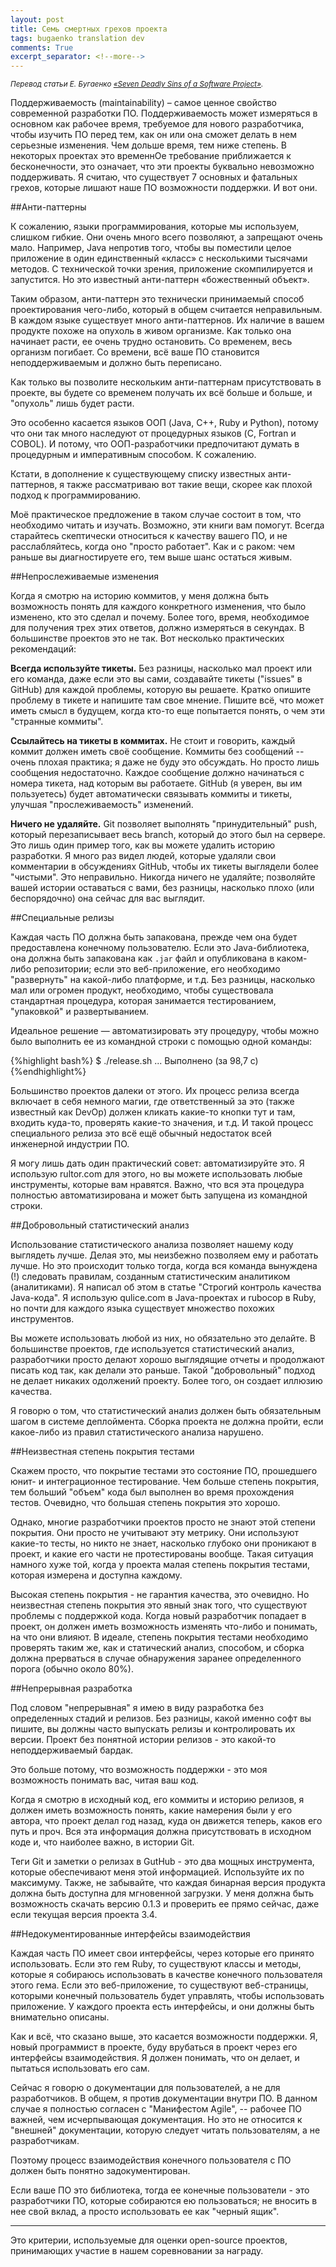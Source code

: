 ```yaml
---
layout: post
title: Семь смертных грехов проекта
tags: bugaenko translation dev
comments: True
excerpt_separator: <!--more-->
---
```

    
<small>*Перевод статьи Е. Бугаенко [«Seven Deadly Sins of a Software Project»](http://www.yegor256.com/2015/06/08/deadly-sins-software-project.html).*</small>

Поддерживаемость (maintainability) – самое ценное свойство современной разработки ПО. Поддерживаемость может измеряться в основном как рабочее время, требуемое для нового разработчика, чтобы изучить ПО перед тем, как он или она сможет делать в нем серьезные изменения. Чем дольше время, тем ниже степень. В некоторых проектах это временнОе требование приближается к бесконечности, это означает, что эти проекты буквально невозможно поддерживать. Я считаю, что существует 7 основных и фатальных грехов, которые лишают наше ПО возможности поддержки. И вот они.

<!--more-->

##Анти-паттерны

К сожалению, языки программирования, которые мы используем, слишком гибкие. Они очень много всего позволяют, а запрещают очень мало. Например, Java непротив того, чтобы вы поместили целое приложение в один единственный «класс» с несколькими тысячами методов. С технической точки зрения, приложение скомпилируется и запустится. Но это известный анти-паттерн «божественный объект».

Таким образом, анти-паттерн это технически принимаемый способ проектирования чего-либо, который в общем считается неправильным. В каждом языке существует много анти-паттернов. Их наличие в вашем продукте похоже на опухоль в живом организме. Как только она начинает расти, ее очень трудно остановить. Со временем, весь организм погибает. Со времени, всё ваше ПО становится неподдерживаемым и должно быть переписано.

Как только вы позволите нескольким анти-паттернам присутствовать в проекте, вы будете со временем получать их всё больше и больше, и "опухоль" лишь будет расти.

Это особенно касается языков ООП (Java, C++, Ruby и Python), потому что они так много наследуют от процедурных языков (C, Fortran и COBOL). И потому, что ООП-разработчики предпочитают думать в процедурным и императивным способом. К сожалению.

Кстати, в дополнение к существующему списку известных анти-паттернов, я также рассматриваю вот такие вещи, скорее как плохой подход к программированию.

Моё практическое предложение в таком случае состоит в том, что необходимо читать и изучать. Возможно, эти книги вам помогут. Всегда старайтесь скептически относиться к качеству вашего ПО, и не расслабляйтесь, когда оно "просто работает". Как и с раком: чем раньше вы диагностируете его, тем выше шанс остаться живым.


##Непрослеживаемые изменения

Когда я смотрю на историю коммитов, у меня должна быть возможность понять для каждого конкретного изменения, что было изменено, кто это сделал и почему. Более того, время, необходимое для получения трех этих ответов, должно измеряться в секундах. В большинстве проектов это не так. Вот несколько практических рекомендаций:
    
**Всегда используйте тикеты.** Без разницы, насколько мал проект или его команда, даже если это вы сами, создавайте тикеты ("issues" в GitHub) для каждой проблемы, которую вы решаете. Кратко опишите проблему в тикете и напишите там свое мнение. Пишите всё, что может иметь смысл в будущем, когда кто-то еще попытается понять, о чем эти "странные коммиты".

**Ссылайтесь на тикеты в коммитах.** Не стоит и говорить, каждый коммит должен иметь своё сообщение. Коммиты без сообщений -- очень плохая практика; я даже не буду это обсуждать. Но просто лишь сообщения недостаточно. Каждое сообщение должно начинаться с номера тикета, над которым вы работаете. GitHub (я уверен, вы им пользуетесь) будет автоматически связывать коммиты и тикеты, улучшая "прослеживаемость" изменений.

**Ничего не удаляйте.** Git позволяет выполнять "принудительный" push, который перезаписывает весь branch, который до этого был на сервере. Это лишь один пример того, как вы можете удалить историю разработки. Я много раз видел людей, которые удаляли свои комментарии в обсуждениях GitHub, чтобы их тикеты выглядели более "чистыми". Это неправильно. Никогда ничего не удаляйте; позволяйте вашей истории оставаться с вами, без разницы, насколько плохо (или беспорядочно) она сейчас для вас выглядит.

##Специальные релизы

Каждая часть ПО должна быть запакована, прежде чем она будет предоставлена конечному пользователю. Если это Java-библиотека, она должна быть запакована как `.jar` файл и опубликована в каком-либо репозитории; если это веб-приложение, его необходимо "развернуть" на какой-либо платформе, и т.д. Без разницы, насколько мал или огромен продукт, необходимо, чтобы существовала стандартная процедура, которая занимается тестированием, "упаковкой" и развертыванием. 

Идеальное решение — автоматизировать эту процедуру, чтобы можно было выполнить ее из командной строки с помощью одной команды:

{%highlight bash%}
$ ./release.sh
...
Выполнено (за 98,7 с)
{%endhighlight%}

Большинство проектов далеки от этого. Их процесс релиза всегда включает в себя немного магии, где ответственный за это (также известный как DevOp) должен кликать какие-то кнопки тут и там, входить куда-то, проверять какие-то значения, и т.д. И такой процесс специального релиза это всё ещё обычный недостаток всей инженерной индустрии ПО.

Я могу лишь дать один практический совет: автоматизируйте это. Я использую rultor.com для этого, но вы можете использовать любые инструменты, которые вам нравятся. Важно, что вся эта процедура полностью автоматизирована и может быть запущена из командной строки. 

##Добровольный статистический анализ

Использование статистического анализа позволяет нашему коду выглядеть лучше. Делая это, мы неизбежно позволяем ему и работать лучше. Но это происходит только тогда, когда вся команда вынуждена (!) следовать правилам, созданным статистическим аналитиком (аналитиками). Я написал об этом в статье "Строгий контроль качества Java-кода". Я использую qulice.com в Java-проектах и rubocop в Ruby, но почти для каждого языка существует множество похожих инструментов.

Вы можете использовать любой из них, но обязательно это делайте. В большинстве проектов, где используется статистический анализ, разработчики просто делают хорошо выглядящие отчеты и продолжают писать код так, как делали это раньше. Такой "добровольный" подход не делает никаких одолжений проекту. Более того, он создает иллюзию качества.

Я говорю о том, что статистический анализ должен быть обязательным шагом в системе деплоймента. Сборка проекта не должна пройти, если какое-либо из правил статистического анализа нарушено.


##Неизвестная степень покрытия тестами

Скажем просто, что покрытие тестами это состояние ПО, прошедшего юнит- и интеграционное тестирование. Чем больше степень покрытия, тем больший "объем" кода был выполнен во время прохождения тестов. Очевидно, что большая степень покрытия это хорошо.

Однако, многие разработчики проектов просто не знают этой степени покрытия. Они просто не учитывают эту метрику. Они используют какие-то тесты, но никто не знает, насколько глубоко они проникают в проект, и какие его части не протестированы вообще. Такая ситуация намного хуже той, когда у проекта малая степень покрытия тестами, которая измерена и доступна каждому.


Высокая степень покрытия - не гарантия качества, это очевидно. Но неизвестная степень покрытия это явный знак того, что существуют проблемы с поддержкой кода. Когда новый разработчик попадает в проект, он должен иметь возможность изменять что-либо и понимать, на что они влияют. В идеале, степень покрытия тестами необходимо проверять таким же, как и статический анализ, способом, и сборка должна прерваться в случае обнаружения заранее определенного порога (обычно около 80%).


##Непрерывная разработка

Под словом "непрерывная" я имею в виду разработка без определенных стадий и релизов. Без разницы, какой именно софт вы пишите, вы должны часто выпускать релизы и контролировать их версии. Проект без понятной истории релизов - это какой-то неподдерживаемый бардак.

Это больше потому, что возможность поддержки - это моя возможность понимать вас, читая ваш код.

Когда я смотрю в исходный код, его коммиты и историю релизов, я должен иметь возможность понять, какие намерения были у его автора, что проект делал год назад, куда он движется теперь, каков его путь и проч. Вся эта информация должна присутствовать в исходном коде и, что наиболее важно, в истории Git.

Теги Git и заметки о релизах в GutHub - это два мощных инструмента, которые обеспечивают меня этой информацией. Используйте их по максимуму. Также, не забывайте, что каждая бинарная версия продукта должна быть доступна для мгновенной загрузки. У меня должна быть возможность скачать версию 0.1.3 и проверить ее прямо сейчас, даже если текущая версия проекта 3.4.


##Недокументированные интерфейсы взаимодействия

Каждая часть ПО имеет свои интерфейсы, через которые его принято использовать. Если это гем Ruby, то существуют классы и методы, которые я собираюсь использовать в качестве конечного пользователя этого гема. Если это веб-приложение, то существуют веб-страницы, которыми  конечный пользователь будет управлять, чтобы использовать приложение. У каждого проекта есть интерфейсы, и они должны быть внимательно описаны. 

Как и всё, что сказано выше, это касается возможности поддержки. Я, новый программист в проекте, буду врубаться в проект через его интерфейсы взаимодействия. Я должен понимать, что он делает, и пытаться использовать его сам.

Сейчас я говорю о документации для пользователей, а не для разработчиков. В общем, я против документации внутри ПО. В данном случае я полностью согласен с "Манифестом Agile", -- рабочее ПО важней, чем исчерпывающая документация. Но это не относится к "внешней" документации, которую следует читать пользователям, а не разработчикам.

Поэтому процесс взаимодействия конечного пользователя с ПО должен быть понятно задокументирован.

Если ваше ПО это библиотека, тогда ее конечные пользователи - это разработчики ПО, которые собираются ею пользоваться; не вносить в нее свой вклад, а просто использовать ее как "черный ящик".

------

Это критерии, используемые для оценки open-source проектов, принимающих участие в нашем соревновании за награду.
    